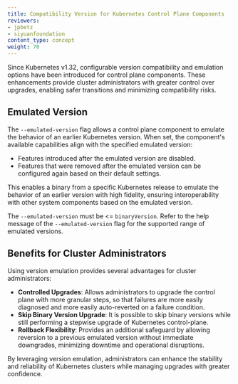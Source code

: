 ```yaml
---
title: Compatibility Version for Kubernetes Control Plane Components
reviewers:
- jpbetz
- siyuanfoundation
content_type: concept
weight: 70
---
```

 
<!-- overview -->

Since Kubernetes v1.32, configurable version compatibility and emulation options have been introduced for control plane components. These enhancements provide cluster administrators with greater control over upgrades, enabling safer transitions and minimizing compatibility risks.

<!-- body -->

## Emulated Version

The `--emulated-version` flag allows a control plane component to emulate the behavior of an earlier Kubernetes version. When set, the component's available capabilities align with the specified emulated version:

* Features introduced after the emulated version are disabled.
* Features that were removed after the emulated version can be configured again based on their default settings.

This enables a binary from a specific Kubernetes release to emulate the behavior of an earlier version with high fidelity, ensuring interoperability with other system components based on the emulated version.

The `--emulated-version` must be <= `binaryVersion`. Refer to the help message of the `--emulated-version` flag for the supported range of emulated versions.

## Benefits for Cluster Administrators

Using version emulation provides several advantages for cluster administrators:

* **Controlled Upgrades**: Allows administrators to upgrade the control plane with more granular steps, so that failures are more easily diagnosed and more easily auto-reverted on a failure condition.
* **Skip Binary Version Upgrade**: It is possible to skip binary versions while still performing a stepwise upgrade of Kubernetes control-plane.
* **Rollback Flexibility**: Provides an additional safeguard by allowing reversion to a previous emulated version without immediate downgrades, minimizing downtime and operational disruptions.

By leveraging version emulation, administrators can enhance the stability and reliability of Kubernetes clusters while managing upgrades with greater confidence.
